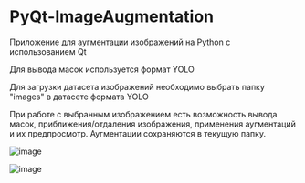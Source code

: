 # PyQt-ImageAugmentation

Приложение для аугментации изображений на Python с использованием Qt


Для вывода масок используется формат YOLO


Для загрузки датасета изображений необходимо выбрать папку "images" в датасете формата YOLO


При работе с выбранным изображением есть возможность вывода масок, приближения/отдаления изображения, применения аугментаций и их предпросмотр. Аугментации сохраняются в текущую папку.

![image](https://github.com/user-attachments/assets/86c68a9d-c890-412d-9d1c-81476c7fdfb2)

![image](https://github.com/user-attachments/assets/a091a079-e70b-4366-83d2-a7d1d76e7164)

